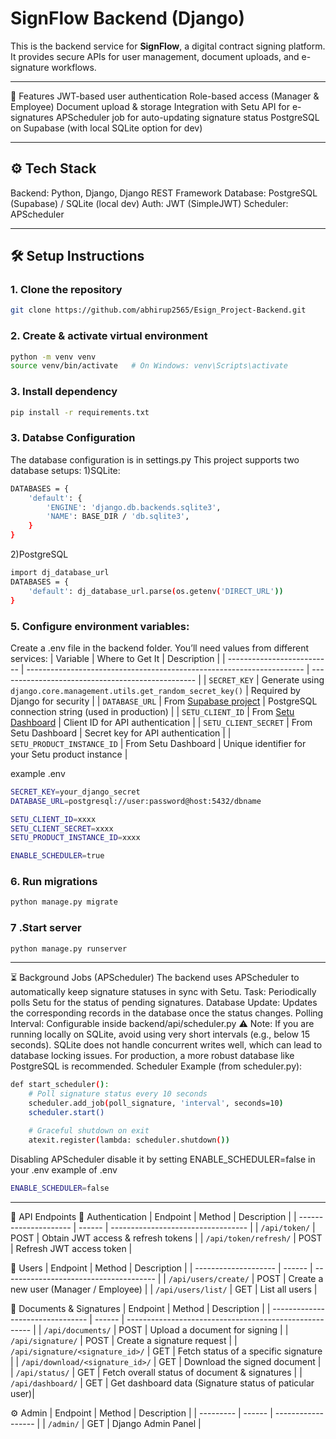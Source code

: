 # SignFlow Backend (Django)

This is the backend service for **SignFlow**, a digital contract signing platform.  
It provides secure APIs for user management, document uploads, and e-signature workflows.

-----------------------------------------------------

🚀 Features
JWT-based user authentication
Role-based access (Manager & Employee)
Document upload & storage
Integration with Setu API for e-signatures
APScheduler job for auto-updating signature status
PostgreSQL on Supabase (with local SQLite option for dev)

-----------------------------------------------------

## ⚙️ Tech Stack
Backend: Python, Django, Django REST Framework
Database: PostgreSQL (Supabase) / SQLite (local dev)
Auth: JWT (SimpleJWT)
Scheduler: APScheduler

---

## 🛠️ Setup Instructions
### 1. Clone the repository
```bash
git clone https://github.com/abhirup2565/Esign_Project-Backend.git
```

### 2. Create & activate virtual environment
```bash
python -m venv venv
source venv/bin/activate   # On Windows: venv\Scripts\activate
```

### 3. Install dependency 
```bash
pip install -r requirements.txt
```

### 3. Databse Configuration
The database configuration is in settings.py
This project supports two database setups:
1)SQLite:
```bash
DATABASES = {
    'default': {
        'ENGINE': 'django.db.backends.sqlite3',
        'NAME': BASE_DIR / 'db.sqlite3',
    }
}
```
2)PostgreSQL
```bash
import dj_database_url
DATABASES = {
    'default': dj_database_url.parse(os.getenv('DIRECT_URL'))
}
```

### 5. Configure environment variables:
Create a .env file in the backend folder. You’ll need values from different services:
| Variable                   | Where to Get It                                                       | Description                                       |
| -------------------------- | --------------------------------------------------------------------- | ------------------------------------------------- |
| `SECRET_KEY`               | Generate using `django.core.management.utils.get_random_secret_key()` | Required by Django for security                   |
| `DATABASE_URL`             | From [Supabase project](https://supabase.com/)                        | PostgreSQL connection string (used in production) |
| `SETU_CLIENT_ID`           | From [Setu Dashboard](https://docs.setu.co/dev-tools/bridge/overview) | Client ID for API authentication                  |
| `SETU_CLIENT_SECRET`       | From Setu Dashboard                                                   | Secret key for API authentication                 |
| `SETU_PRODUCT_INSTANCE_ID` | From Setu Dashboard                                                   | Unique identifier for your Setu product instance  |


example .env
```bash
SECRET_KEY=your_django_secret
DATABASE_URL=postgresql://user:password@host:5432/dbname

SETU_CLIENT_ID=xxxx
SETU_CLIENT_SECRET=xxxx
SETU_PRODUCT_INSTANCE_ID=xxxx

ENABLE_SCHEDULER=true
```

### 6. Run migrations
```bash
python manage.py migrate
```

### 7 .Start server
```bash
python manage.py runserver
```

-----------------------------------------------------

⏳ Background Jobs (APScheduler)
The backend uses APScheduler to automatically keep signature statuses in sync with Setu.
Task: Periodically polls Setu for the status of pending signatures.
Database Update: Updates the corresponding records in the database once the status changes.
Polling Interval: Configurable inside backend/api/scheduler.py
⚠️ Note: If you are running locally on SQLite, avoid using very short intervals (e.g., below 15 seconds). SQLite does not handle concurrent writes well, which can lead to database locking issues. For production, a more robust database like PostgreSQL is recommended.
Scheduler Example (from scheduler.py):
```bash
def start_scheduler():
    # Poll signature status every 10 seconds
    scheduler.add_job(poll_signature, 'interval', seconds=10)
    scheduler.start()

    # Graceful shutdown on exit
    atexit.register(lambda: scheduler.shutdown())
```
Disabling APScheduler
disable it by setting ENABLE_SCHEDULER=false in your .env
example of .env
```bash
ENABLE_SCHEDULER=false
```

-----------------------------------------------------

📡 API Endpoints
🔑 Authentication
| Endpoint              | Method | Description                        |
| --------------------- | ------ | ---------------------------------- |
| `/api/token/`         | POST   | Obtain JWT access & refresh tokens |
| `/api/token/refresh/` | POST   | Refresh JWT access token           |

👤 Users
| Endpoint             | Method | Description                            |
| -------------------- | ------ | -------------------------------------- |
| `/api/users/create/` | POST   | Create a new user (Manager / Employee) |
| `/api/users/list/`   | GET    | List all users                         |

📄 Documents & Signatures
| Endpoint                         | Method | Description                                            |
| -------------------------------- | ------ | ------------------------------------------------------ |
| `/api/documents/`                | POST   | Upload a document for signing                          |
| `/api/signature/`                | POST   | Create a signature request                             |
| `/api/signature/<signature_id>/` | GET    | Fetch status of a specific signature                   |
| `/api/download/<signature_id>/`  | GET    | Download the signed document                           |
| `/api/status/`                   | GET    | Fetch overall status of document & signatures          |
| `/api/dashboard/`                | GET    | Get dashboard data (Signature status of paticular user)|

⚙️ Admin
| Endpoint  | Method | Description        |
| --------- | ------ | ------------------ |
| `/admin/` | GET    | Django Admin Panel |